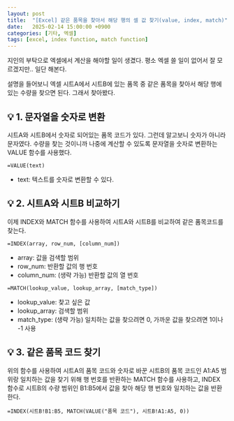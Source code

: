 ```yaml
---
layout: post
title:  "[Excel] 같은 품목을 찾아서 해당 행의 셀 값 찾기(value, index, match)"
date:   2025-02-14 15:00:00 +0900
categories: [기타, 엑셀]
tags: [excel, index function, match function]
---
```


지인의 부탁으로 엑셀에서 계산을 해야할 일이 생겼다. 평소 엑셀 쓸 일이 없어서 잘 모르겠지만.. 일단 해본다.  

설명을 들어보니 엑셀 시트A에서 시트B에 있는 품목 중 같은 품목을 찾아서 해당 행에 있는 수량을 찾으면 된다. 그래서 찾아봤다. 


## 💡 1. 문자열을 숫자로 변환

시트A와 시트B에서 숫자로 되어있는 품목 코드가 있다. 그런데 알고보니 숫자가 아니라 문자였다. 수량을 찾는 것이니까 나중에 계산할 수 있도록 문자열을 숫자로 변환하는 VALUE 함수를 사용했다.

`=VALUE(text)`
- text: 텍스트를 숫자로 변환할 수 있다.


## 💡 2. 시트A와 시트B 비교하기

이제 INDEX와 MATCH 함수를 사용하여 시트A와 시트B를 비교하여 같은 품목코드를 찾는다. 

`=INDEX(array, row_num, [column_num])`
- array: 값을 검색할 범위
- row_num: 반환할 값의 행 번호
- column_num: (생략 가능) 반환할 값의 열 번호

`=MATCH(lookup_value, lookup_array, [match_type])`
- lookup_value: 찾고 싶은 값
- lookup_array: 검색할 범위
- match_type: (생략 가능) 일치하는 값을 찾으려면 0, 가까운 값을 찾으려면 1이나 -1 사용

## 💡 3. 같은 품목 코드 찾기


위의 함수를 사용하여 시트A의 품목 코드와 숫자로 바꾼 시트B의 품목 코드인 A1:A5 범위랑 일치하는 값을 찾기 위해 행 번호를 반환하는 MATCH 함수를 사용하고, INDEX 함수로 시트B의 수량 범위인 B1:B5에서 값을 찾아 해당 행 번호와 일치하는 값을 반환한다.

`=INDEX(시트B!B1:B5, MATCH(VALUE("품목 코드"), 시트B!A1:A5, 0))`


